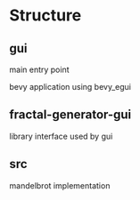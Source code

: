 # Structure

## gui
main entry point

bevy application using bevy_egui

## fractal-generator-gui
library interface used by gui

## src
mandelbrot implementation
